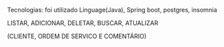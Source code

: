 Tecnologias: foi utilizado Linguage(Java), Spring boot, postgres, insomnia


 LISTAR,
ADICIONAR,
DELETAR, 
BUSCAR, 
ATUALIZAR

(CLIENTE, ORDEM DE SERVICO E COMENTÁRIO)
